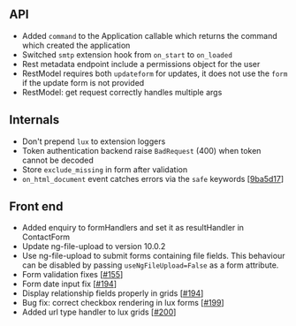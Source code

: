 ## API

* Added ``command`` to the Application callable which returns the command which
  created the application
* Switched ``smtp`` extension hook from ``on_start`` to ``on_loaded``
* Rest metadata endpoint include a permissions object for the user
* RestModel requires both ``updateform`` for updates, it does not use the ``form`` if the update form is not provided
* RestModel: get request correctly handles multiple args

## Internals

* Don't prepend ``lux`` to extension loggers
* Token authentication backend raise ``BadRequest`` (400) when token cannot be decoded
* Store ``exclude_missing`` in form after validation
* ``on_html_document`` event catches errors via the ``safe`` keywords [[9ba5d17](https://github.com/quantmind/lux/commit/af9193d20475588eacbdaf5f629751f6799a76c1)]

## Front end

* Added enquiry to formHandlers and set it as resultHandler in ContactForm
* Update ng-file-upload to version 10.0.2
* Use ng-file-upload to submit forms containing file fields. This behaviour can be disabled by passing ``useNgFileUpload=False`` as a form attribute.
* Form validation fixes [[#155](https://github.com/quantmind/lux/pull/155)]
* Form date input fix [[#194](https://github.com/quantmind/lux/pull/194)]
* Display relationship fields properly in grids [[#194](https://github.com/quantmind/lux/pull/196)]
* Bug fix: correct checkbox rendering in lux forms [[#199](https://github.com/quantmind/lux/pull/199)]
* Added url type handler to lux grids [[#200](https://github.com/quantmind/lux/pull/200)]
